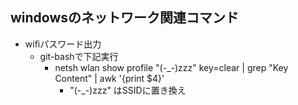 ## windowsのネットワーク関連コマンド

* wifiパスワード出力
  * git-bashで下記実行
    * netsh wlan show profile "(-_-)zzz" key=clear | grep "Key Content" | awk '{print $4}'
      * "(-_-)zzz" はSSIDに置き換え